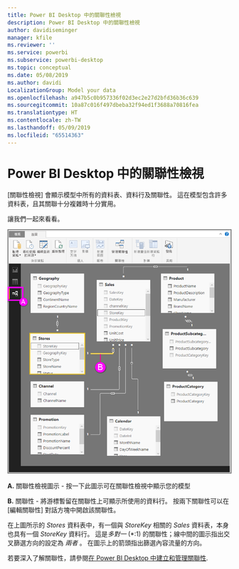 ```yaml
---
title: Power BI Desktop 中的關聯性檢視
description: Power BI Desktop 中的關聯性檢視
author: davidiseminger
manager: kfile
ms.reviewer: ''
ms.service: powerbi
ms.subservice: powerbi-desktop
ms.topic: conceptual
ms.date: 05/08/2019
ms.author: davidi
LocalizationGroup: Model your data
ms.openlocfilehash: a947b5c0b957336f02d3ec2e27d2bfd36b36c639
ms.sourcegitcommit: 10a87c016f497dbeba32f94ed1f3688a70816fea
ms.translationtype: HT
ms.contentlocale: zh-TW
ms.lasthandoff: 05/09/2019
ms.locfileid: "65514363"
---
```

# <a name="relationship-view-in-power-bi-desktop"></a>Power BI Desktop 中的關聯性檢視
[關聯性檢視] 會顯示模型中所有的資料表、資料行及關聯性。 這在模型包含許多資料表，且其關聯十分複雜時十分實用。

讓我們一起來看看。

![](media/desktop-relationship-view/relationshipview_fullscreen.png)

**A.**  關聯性檢視圖示 - 按一下此圖示可在關聯性檢視中顯示您的模型

**B.** 關聯性 - 將游標暫留在關聯性上可顯示所使用的資料行。 按兩下關聯性可以在 [編輯關聯性] 對話方塊中開啟該關聯性。 

在上圖所示的 *Stores* 資料表中，有一個與 *StoreKey* 相關的 *Sales* 資料表，本身也具有一個 *StoreKey* 資料行。 這是*多對一* (\*:1) 的關聯性；線中間的圖示指出交叉篩選方向的設定為 *兩者* 。 在圖示上的箭頭指出篩選內容流量的方向。

若要深入了解關聯性，請參閱[在 Power BI Desktop 中建立和管理關聯性](desktop-create-and-manage-relationships.md).

